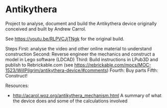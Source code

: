 # Antikythera

Project to analyse, document and build the Antikythera device originally conceived and built by Andrew Carrol.

See https://youtu.be/RLPVCJjTNgk for the original build.

Steps
First: analyse the video and other online material to understand construction
Second: Reverse engineer the mechanics and construct a model in Lego software (LDCAD) 
Third: Build instructions in LPub3D and publish to Rebrickable.com (see https://rebrickable.com/mocs/MOC-1523/WillPilgrim/antikythera-device/#comments)
Fourth: Buy parts
Fifth: Construct!

Resources:
* http://acarol.woz.org/antikythera_mechanism.html A summary of what the device does and some of the calculations involved

